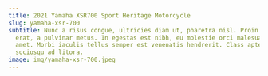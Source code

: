 ```yaml
---
title: 2021 Yamaha XSR700 Sport Heritage Motorcycle
slug: yamaha-xsr-700
subtitle: Nunc a risus congue, ultricies diam ut, pharetra nisl. Proin at mattis
  erat, a pulvinar metus. In egestas est nibh, eu molestie orci malesuada sit
  amet. Morbi iaculis tellus semper est venenatis hendrerit. Class aptent taciti
  sociosqu ad litora.
image: img/yamaha-xsr-700.jpeg
---
```

